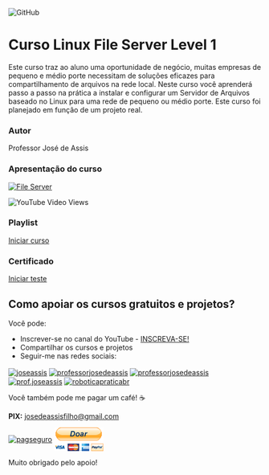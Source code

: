 ![GitHub](https://img.shields.io/github/license/professorjosedeassis/file-server)
# Curso Linux File Server Level 1
Este curso traz ao aluno uma oportunidade de negócio, muitas empresas de pequeno e médio porte necessitam de soluções eficazes para compartilhamento de arquivos na rede local. Neste curso você aprenderá passo a passo na prática a instalar e configurar um Servidor de Arquivos baseado no Linux para uma rede de pequeno ou médio porte. Este curso foi planejado em função de um projeto real.
### Autor
Professor José de Assis
### Apresentação do curso
[![File Server](https://img.youtube.com/vi/wGvCOMTVXWY/0.jpg)](https://youtu.be/wGvCOMTVXWY "Assistir no YouTube")

![YouTube Video Views](https://img.shields.io/youtube/views/wGvCOMTVXWY?style=social)
### Playlist
[Iniciar curso](https://www.youtube.com/playlist?list=PLbEOwbQR9lqx8dx4_RqSl97jTJoj7x_q-)
### Certificado
[Iniciar teste](https://forms.gle/L5kwUphEanyYgYip9)
## Como apoiar os cursos gratuitos e projetos?
Você pode:
- Inscrever-se no canal do YouTube - [INSCREVA-SE!](https://www.youtube.com/c/RoboticapraticaBr/?sub_confirmation=1)
- Compartilhar os cursos e projetos
- Seguir-me nas redes sociais:
<p align="left">
<a href="https://twitter.com/joseassis" target="blank"><img align="center" src="https://raw.githubusercontent.com/rahuldkjain/github-profile-readme-generator/master/src/images/icons/Social/twitter.svg" alt="joseassis" height="30" width="40" /></a>
<a href="https://linkedin.com/in/professorjosedeassis" target="blank"><img align="center" src="https://raw.githubusercontent.com/rahuldkjain/github-profile-readme-generator/master/src/images/icons/Social/linked-in-alt.svg" alt="professorjosedeassis" height="30" width="40" /></a>
<a href="https://fb.com/professorjosedeassis" target="blank"><img align="center" src="https://raw.githubusercontent.com/rahuldkjain/github-profile-readme-generator/master/src/images/icons/Social/facebook.svg" alt="professorjosedeassis" height="30" width="40" /></a>
<a href="https://instagram.com/prof.joseassis" target="blank"><img align="center" src="https://raw.githubusercontent.com/rahuldkjain/github-profile-readme-generator/master/src/images/icons/Social/instagram.svg" alt="prof.joseassis" height="30" width="40" /></a>
<a href="https://www.youtube.com/c/roboticapraticabr" target="blank"><img align="center" src="https://raw.githubusercontent.com/rahuldkjain/github-profile-readme-generator/master/src/images/icons/Social/youtube.svg" alt="roboticapraticabr" height="30" width="40" /></a>
</p>

Você também pode me pagar um café! ☕

 **PIX:** josedeassisfilho@gmail.com
<p align="left">
<a href="https://pag.ae/bmn72Gn" target="blank"><img align="center" src="https://github.com/professorjosedeassis/joseassis/blob/main/img/pagseguro.gif?raw=true" alt="pagseguro" /></a>
<a href="https://www.paypal.com/donate?business=SGD8GH9PHZFY4&item_name=Professor+Jos%C3%A9+de+Assis&currency_code=BRL" target="blank"><img align="center" src="https://github.com/professorjosedeassis/joseassis/blob/main/img/paypal.gif?raw=true" alt="paypal" /></a>
</p>

Muito obrigado pelo apoio!
